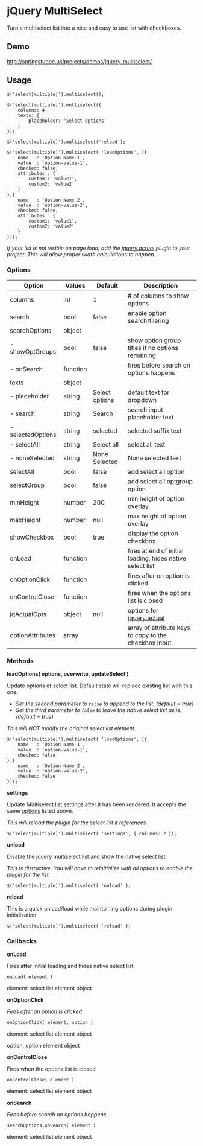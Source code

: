 jQuery MultiSelect
==================

Turn a multiselect list into a nice and easy to use list with checkboxes.

## Demo
http://springstubbe.us/projects/demos/jquery-multiselect/

## Usage
```
$('select[multiple]').multiselect();

$('select[multiple]').multiselect({
    columns: 4,
    texts: {
        placeholder: 'Select options'
    }
});

$('select[multiple]').multiselect('reload');

$('select[multiple]').multiselect( 'loadOptions', [{
    name   : 'Option Name 1',
    value  : 'option-value-1',
    checked: false,
    attributes : {
        custom1: 'value1',
        custom2: 'value2'
    }
},{
    name   : 'Option Name 2',
    value  : 'option-value-2',
    checked: false,
    attributes : {
        custom1: 'value1',
        custom2: 'value2'
    }
}]);
```
*If your list is not visible on page load, add the [jquery.actual](https://github.com/dreamerslab/jquery.actual) plugin to your project.  This will allow proper width calculations to happen.*


### Options
| Option            | Values   | Default        | Description                    |
| ----------------- | -------- | -------------- | ------------------------------ |
| columns           | int      | 1              | # of columns to show options   |
| search            | bool     | false          | enable option search/filering  |
| searchOptions     | object   |                |                                |
| - showOptGroups   | bool     | false          | show option group titles if no options remaining |
| - onSearch        | function |                | fires before search on options happens |
| texts             | object   |                |                                |
| - placeholder     | string   | Select options | default text for dropdown      |
| - search          | string   | Search         | search input placeholder text  |
| - selectedOptions | string   |  selected      | selected suffix text           |
| - selectAll       | string   | Select all     | select all text                |
| - noneSelected    | string   | None Selected  | None selected text             |
| selectAll         | bool     | false          | add select all option          |
| selectGroup       | bool     | false          | add select all optgroup option |
| minHeight         | number   | 200            | min height of option overlay   |
| maxHeight         | number   | null           | max height of option overlay   |
| showCheckbox      | bool     | true           | display the option checkbox    |
| onLoad            | function |                | fires at end of initial loading, hides native select list |
| onOptionClick     | function |                | fires after on option is clicked |
| onControlClose    | function |                | fires when the options list is closed |
| jqActualOpts      | object   | null           | options for [jquery.actual](https://github.com/dreamerslab/jquery.actual)      |
| optionAttributes  | array    |                | array of attribute keys to copy to the checkbox input |


### Methods
**loadOptions( options, overwrite, updateSelect )**

Update options of select list. Default state will replace existing list with this one.
- *Set the second parameter to `false` to append to the list. (default = true)*
- *Set the third parameter to `false` to leave the native select list as is. (default = true)*

*This will NOT modify the original select list element.*
```
$('select[multiple]').multiselect( 'loadOptions', [{
    name   : 'Option Name 1',
    value  : 'option-value-1',
    checked: false
},{
    name   : 'Option Name 2',
    value  : 'option-value-2',
    checked: false
}]);
```


**settings**

Update Multiselect list settings after it has been rendered.  It accepts the same [options](https://github.com/nobleclem/jQuery-MultiSelect#options) listed above.

*This will reload the plugin for the select list it references*

`$('select[multiple]').multiselect( 'settings', {
    columns: 2
});`

**unload**

Disable the jquery multiselect list and show the native select list.

*This is distructive. You will have to reinitialize with all options to enable the plugin for the list.*

`$('select[multiple]').multiselect( 'unload' );`


**reload**

This is a quick unload/load while maintaining options during plugin initialization.

`$('select[multiple]').multiselect( 'reload' );`


### Callbacks
**onLoad**

Fires after initial loading and hides native select list

`onLoad( element )`

element: select list element object


**onOptionClick**

*Fires after an option is clicked*

`onOptionClick( element, option )`

element: select list element object

option:  option element object


**onControlClose**

Fires when the options list is closed

`onControlClose( element )`

element: select list element object


**onSearch**

*Fires before search on options happens*

`searchOptions.onSearch( element )`

element: select list element object
